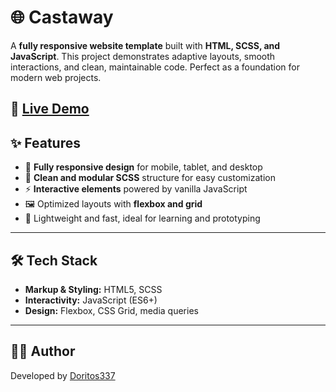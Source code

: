 # 🌐 Castaway

A **fully responsive website template** built with **HTML, SCSS, and JavaScript**.
This project demonstrates adaptive layouts, smooth interactions, and clean, maintainable code. Perfect as a foundation for modern web projects.

🔗 [Live Demo](https://webcreatex.netlify.app/)
---

## ✨ Features

* 📱 **Fully responsive design** for mobile, tablet, and desktop
* 🎨 **Clean and modular SCSS** structure for easy customization
* ⚡ **Interactive elements** powered by vanilla JavaScript
* 🖼️ Optimized layouts with **flexbox and grid**
* 🚀 Lightweight and fast, ideal for learning and prototyping

---

## 🛠 Tech Stack

* **Markup & Styling:** HTML5, SCSS
* **Interactivity:** JavaScript (ES6+)
* **Design:** Flexbox, CSS Grid, media queries

---

## 👨‍💻 Author

Developed by [Doritos337](https://github.com/Doritos337)

